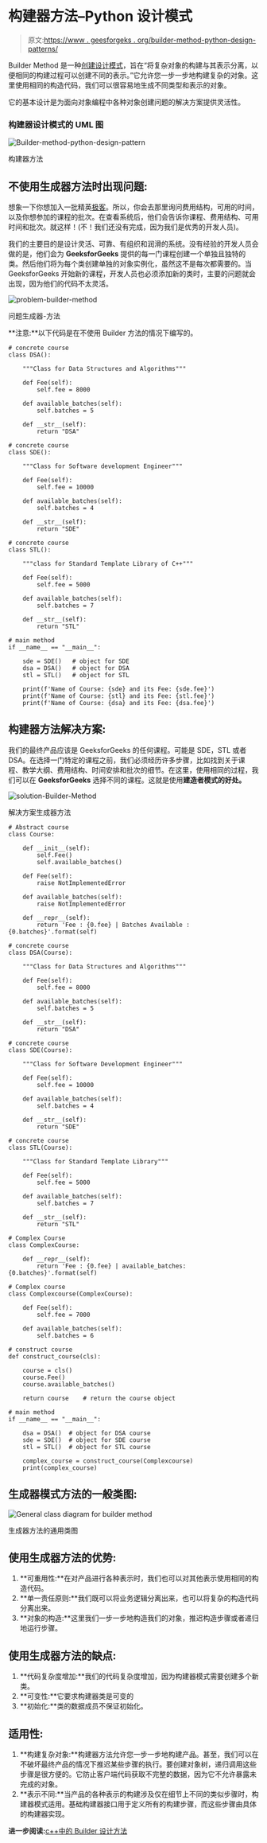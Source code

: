 # 构建器方法–Python 设计模式

> 原文:[https://www . geesforgeks . org/builder-method-python-design-patterns/](https://www.geeksforgeeks.org/builder-method-python-design-patterns/)

Builder Method 是一种[创建设计模式](https://www.geeksforgeeks.org/software-design-patterns/)，旨在“将复杂对象的构建与其表示分离，以便相同的构建过程可以创建不同的表示。”它允许您一步一步地构建复杂的对象。这里使用相同的构造代码，我们可以很容易地生成不同类型和表示的对象。

它的基本设计是为面向对象编程中各种对象创建问题的解决方案提供灵活性。

### 构建器设计模式的 UML 图

![Builder-method-python-design-pattern](img/e55ca1cde3cc3d043e2cb79cca5abb58.png)

构建器方法

## 不使用生成器方法时出现问题:

想象一下你想加入一批精英[极客](geeksforgeeks.org)。所以，你会去那里询问费用结构，可用的时间，以及你想参加的课程的批次。在查看系统后，他们会告诉你课程、费用结构、可用时间和批次。就这样！(不！我们还没有完成，因为我们是优秀的开发人员)。

我们的主要目的是设计灵活、可靠、有组织和润滑的系统。没有经验的开发人员会做的是，他们会为 **GeeksforGeeks** 提供的每一门课程创建一个单独且独特的类。然后他们将为每个类创建单独的对象实例化，虽然这不是每次都需要的。当 GeeksforGeeks 开始新的课程，开发人员也必须添加新的类时，主要的问题就会出现，因为他们的代码不太灵活。

![problem-builder-method](img/1195c253c8807f047480855fee520a73.png)

问题生成器-方法

**注意:**以下代码是在不使用 Builder 方法的情况下编写的。

```
# concrete course
class DSA():

    """Class for Data Structures and Algorithms"""

    def Fee(self):
        self.fee = 8000

    def available_batches(self):
        self.batches = 5

    def __str__(self):
        return "DSA"

# concrete course
class SDE():

    """Class for Software development Engineer"""

    def Fee(self):
        self.fee = 10000

    def available_batches(self):
        self.batches = 4

    def __str__(self):
        return "SDE"

# concrete course
class STL():

    """class for Standard Template Library of C++"""

    def Fee(self):
        self.fee = 5000

    def available_batches(self):
        self.batches = 7

    def __str__(self):
        return "STL"

# main method
if __name__ == "__main__":

    sde = SDE()   # object for SDE
    dsa = DSA()   # object for DSA
    stl = STL()   # object for STL

    print(f'Name of Course: {sde} and its Fee: {sde.fee}')
    print(f'Name of Course: {stl} and its Fee: {stl.fee}')
    print(f'Name of Course: {dsa} and its Fee: {dsa.fee}')
```

## 构建器方法解决方案:

我们的最终产品应该是 GeeksforGeeks 的任何课程。可能是 SDE，STL 或者 DSA。在选择一门特定的课程之前，我们必须经历许多步骤，比如找到关于课程、教学大纲、费用结构、时间安排和批次的细节。在这里，使用相同的过程，我们可以在 **GeeksforGeeks** 选择不同的课程。这就是使用**建造者模式的好处。**

![solution-Builder-Method](img/038102b4499ea8e065e7a24745c5d71d.png)

解决方案生成器方法

```
# Abstract course
class Course:

    def __init__(self):
        self.Fee()
        self.available_batches()

    def Fee(self):
        raise NotImplementedError

    def available_batches(self):
        raise NotImplementedError

    def __repr__(self):
        return 'Fee : {0.fee} | Batches Available : {0.batches}'.format(self)

# concrete course
class DSA(Course):

    """Class for Data Structures and Algorithms"""

    def Fee(self):
        self.fee = 8000

    def available_batches(self):
        self.batches = 5

    def __str__(self):
        return "DSA"

# concrete course
class SDE(Course):

    """Class for Software Development Engineer"""

    def Fee(self):
        self.fee = 10000

    def available_batches(self):
        self.batches = 4

    def __str__(self):
        return "SDE"

# concrete course
class STL(Course):

    """Class for Standard Template Library"""

    def Fee(self):
        self.fee = 5000

    def available_batches(self):
        self.batches = 7

    def __str__(self):
        return "STL"

# Complex Course
class ComplexCourse:

    def __repr__(self):
        return 'Fee : {0.fee} | available_batches: {0.batches}'.format(self)

# Complex course
class Complexcourse(ComplexCourse):

    def Fee(self):
        self.fee = 7000

    def available_batches(self):
        self.batches = 6

# construct course
def construct_course(cls):

    course = cls()
    course.Fee()
    course.available_batches()

    return course    # return the course object

# main method
if __name__ == "__main__":

    dsa = DSA()  # object for DSA course
    sde = SDE()  # object for SDE course
    stl = STL()  # object for STL course

    complex_course = construct_course(Complexcourse)
    print(complex_course)
```

## 生成器模式方法的一般类图:

![General class diagram for builder method](img/44c863568921a6912dec4cd792166a85.png)

生成器方法的通用类图

## 使用生成器方法的优势:

1.  **可重用性:**在对产品进行各种表示时，我们也可以对其他表示使用相同的构造代码。
2.  **单一责任原则:**我们既可以将业务逻辑分离出来，也可以将复杂的构造代码分离出来。
3.  **对象的构造:**这里我们一步一步地构造我们的对象，推迟构造步骤或者递归地运行步骤。

## 使用生成器方法的缺点:

1.  **代码复杂度增加:**我们的代码复杂度增加，因为构建器模式需要创建多个新类。
2.  **可变性:**它要求构建器类是可变的
3.  **初始化:**类的数据成员不保证初始化。

## 适用性:

1.  **构建复杂对象:**构建器方法允许您一步一步地构建产品。甚至，我们可以在不破坏最终产品的情况下推迟某些步骤的执行。要创建对象树，递归调用这些步骤是很方便的。它防止客户端代码获取不完整的数据，因为它不允许暴露未完成的对象。
2.  **表示不同:**当产品的各种表示的构建涉及仅在细节上不同的类似步骤时，构建器模式适用。基础构建器接口用于定义所有的构建步骤，而这些步骤由具体的构建器实现。

**进一步阅读:**[c++中的 Builder 设计方法](https://www.geeksforgeeks.org/builder-design-pattern/)